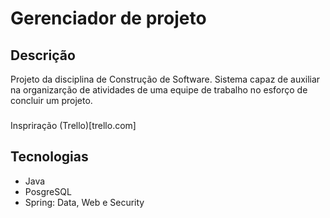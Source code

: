 # Gerenciador de projeto
## Descrição
Projeto da disciplina de Construção de Software.
Sistema capaz de auxiliar na organizarção de atividades de uma equipe de trabalho no esforço de concluir um projeto.
###
Inspriração (Trello)[trello.com]

## Tecnologias
- Java
- PosgreSQL
- Spring: Data, Web e Security
